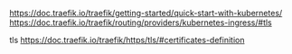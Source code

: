 https://doc.traefik.io/traefik/getting-started/quick-start-with-kubernetes/
https://doc.traefik.io/traefik/routing/providers/kubernetes-ingress/#tls

tls
https://doc.traefik.io/traefik/https/tls/#certificates-definition
